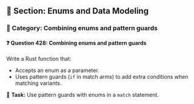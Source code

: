## 📘 Section: Enums and Data Modeling  
### 🔹 Category: Combining enums and pattern guards  
#### ❓ Question 428: Combining enums and pattern guards

Write a Rust function that:

- Accepts an enum as a parameter.
- Uses pattern guards (`if` in match arms) to add extra conditions when matching variants.

🔧 **Task:** Use pattern guards with enums in a `match` statement.
